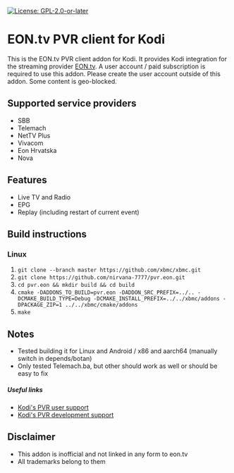 [![License: GPL-2.0-or-later](https://img.shields.io/badge/License-GPL%20v2+-blue.svg)](LICENSE.md)

# EON.tv PVR client for Kodi
This is the EON.tv PVR client addon for Kodi. It provides Kodi integration for the streaming provider [EON.tv](https://eon.tv). A user account / paid subscription is required to use this addon. Please create the user account outside of this addon. Some content is geo-blocked.

## Supported service providers

- SBB
- Telemach
- NetTV Plus
- Vivacom
- Eon Hrvatska
- Nova

## Features
- Live TV and Radio
- EPG
- Replay (including restart of current event)

## Build instructions

### Linux

1. `git clone --branch master https://github.com/xbmc/xbmc.git`
2. `git clone https://github.com/nirvana-7777/pvr.eon.git`
3. `cd pvr.eon && mkdir build && cd build`
4. `cmake -DADDONS_TO_BUILD=pvr.eon -DADDON_SRC_PREFIX=../.. -DCMAKE_BUILD_TYPE=Debug -DCMAKE_INSTALL_PREFIX=../../xbmc/addons -DPACKAGE_ZIP=1 ../../xbmc/cmake/addons`
5. `make`

## Notes

- Tested building it for Linux and Android / x86 and aarch64 (manually switch in depends/botan)
- Only tested Telemach.ba, but other should work as well or should be easy to fix

##### Useful links

* [Kodi's PVR user support](https://forum.kodi.tv/forumdisplay.php?fid=167)
* [Kodi's PVR development support](https://forum.kodi.tv/forumdisplay.php?fid=136)

## Disclaimer

- This addon is inofficial and not linked in any form to eon.tv
- All trademarks belong to them

